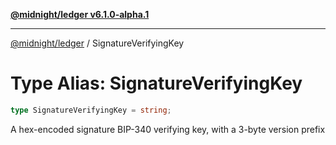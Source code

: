[**@midnight/ledger v6.1.0-alpha.1**](../README.md)

***

[@midnight/ledger](../globals.md) / SignatureVerifyingKey

# Type Alias: SignatureVerifyingKey

```ts
type SignatureVerifyingKey = string;
```

A hex-encoded signature BIP-340 verifying key, with a 3-byte version prefix
